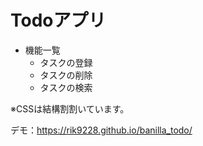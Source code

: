 # Todoアプリ
 * 機能一覧
   - タスクの登録
   - タスクの削除
   - タスクの検索

※CSSは結構割割いています。

デモ：https://rik9228.github.io/banilla_todo/
